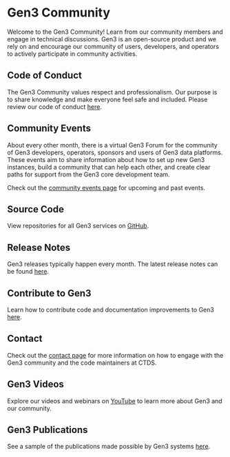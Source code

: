 # Gen3 Community

Welcome to the Gen3 Community! Learn from our community members and engage in technical discussions. Gen3 is an open-source product and we rely on and encourage our community of users, developers, and operators to actively participate in community activities.

## Code of Conduct

The Gen3 Community values respect and professionalism. Our purpose is to share knowledge and make everyone feel safe and included.  Please review our code of conduct [here][code of conduct].

## Community Events

About every other month, there is a virtual Gen3 Forum for the community of Gen3 developers, operators, sponsors and users of Gen3 data platforms. These events aim to share information about how to set up new Gen3 instances, build a community that can help each other, and create clear paths for support from the Gen3 core development team.

Check out the [community events page][community page] for upcoming and past events.

## Source Code

View repositories for all Gen3 services on [GitHub][gen3 github].

## Release Notes

Gen3 releases typically happen every month. The latest release notes can be found [here][release notes].

## Contribute to Gen3

Learn how to contribute code and documentation improvements to Gen3 [here][contributor guidelines].


## Contact
Check out the [contact page](about.md#contact-information) for more information on how to engage with the Gen3 community and the code maintainers at CTDS.

## Gen3 Videos

Explore our videos and webinars on [YouTube][gen3 youtube] to learn more about Gen3 and our community.


## Gen3 Publications

See a sample of the publications made possible by Gen3 systems [here][gen3 publications].









[code of conduct]: https://forums.gen3.org/t/faq-guidelines/5
[gen3 youtube]: https://www.youtube.com/channel/UCMCwQy4EDd1BaskzZgIOsNQ/featured
[gen3 github]: https://github.com/uc-cdis
[gen3 publications]: https://gen3.org/gen3refs/
[community page]: https://gen3.org/community/events/
[release notes]: https://github.com/uc-cdis/cdis-manifest/tree/master/releases
[contributor guidelines]: developer-guide/contribute.md
